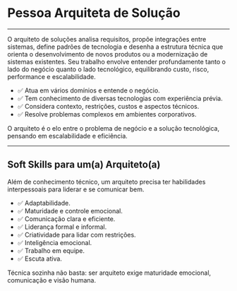 # Pessoa Arquiteta de Solução

---

O arquiteto de soluções analisa requisitos, propõe integrações entre sistemas, define padrões de tecnologia e desenha a estrutura técnica que orienta o desenvolvimento de novos produtos ou a modernização de sistemas existentes. Seu trabalho envolve entender profundamente tanto o lado do negócio quanto o lado tecnológico, equilibrando custo, risco, performance e escalabilidade.

- ✅ Atua em vários domínios e entende o negócio.
- ✅ Tem conhecimento de diversas tecnologias com experiência prévia.
- ✅ Considera contexto, restrições, custos e aspectos técnicos.
- ✅ Resolve problemas complexos em ambientes corporativos.

O arquiteto é o elo entre o problema de negócio e a solução tecnológica, pensando em escalabilidade e eficiência.

---

## Soft Skills para um(a) Arquiteto(a)

Além de conhecimento técnico, um arquiteto precisa ter habilidades interpessoais para liderar e se comunicar bem.

- ✅ Adaptabilidade.
- ✅ Maturidade e controle emocional.
- ✅ Comunicação clara e eficiente.
- ✅ Liderança formal e informal.
- ✅ Criatividade para lidar com restrições.
- ✅ Inteligência emocional.
- ✅ Trabalho em equipe.
- ✅ Escuta ativa.

Técnica sozinha não basta: ser arquiteto exige maturidade emocional, comunicação e visão humana.
